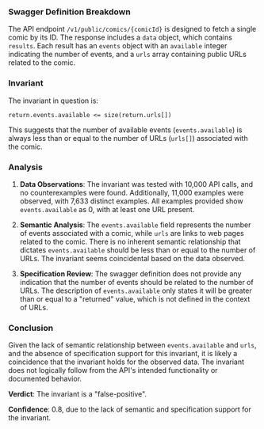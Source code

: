 ### Swagger Definition Breakdown
The API endpoint `/v1/public/comics/{comicId}` is designed to fetch a single comic by its ID. The response includes a `data` object, which contains `results`. Each result has an `events` object with an `available` integer indicating the number of events, and a `urls` array containing public URLs related to the comic.

### Invariant
The invariant in question is:

`return.events.available <= size(return.urls[])`

This suggests that the number of available events (`events.available`) is always less than or equal to the number of URLs (`urls[]`) associated with the comic.

### Analysis
1. **Data Observations**: The invariant was tested with 10,000 API calls, and no counterexamples were found. Additionally, 11,000 examples were observed, with 7,633 distinct examples. All examples provided show `events.available` as 0, with at least one URL present.

2. **Semantic Analysis**: The `events.available` field represents the number of events associated with a comic, while `urls` are links to web pages related to the comic. There is no inherent semantic relationship that dictates `events.available` should be less than or equal to the number of URLs. The invariant seems coincidental based on the data observed.

3. **Specification Review**: The swagger definition does not provide any indication that the number of events should be related to the number of URLs. The description of `events.available` only states it will be greater than or equal to a "returned" value, which is not defined in the context of URLs.

### Conclusion
Given the lack of semantic relationship between `events.available` and `urls`, and the absence of specification support for this invariant, it is likely a coincidence that the invariant holds for the observed data. The invariant does not logically follow from the API's intended functionality or documented behavior.

**Verdict**: The invariant is a "false-positive".

**Confidence**: 0.8, due to the lack of semantic and specification support for the invariant.
